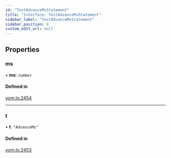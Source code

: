 ```yaml
---
id: "TestAdvanceMsStatement"
title: "Interface: TestAdvanceMsStatement"
sidebar_label: "TestAdvanceMsStatement"
sidebar_position: 0
custom_edit_url: null
---
```


## Properties

### ms

• **ms**: `number`

#### Defined in

[yom.ts:2454](https://github.com/yolmio/boost/blob/964b449/src/yom.ts#L2454)

___

### t

• **t**: ``"AdvanceMs"``

#### Defined in

[yom.ts:2453](https://github.com/yolmio/boost/blob/964b449/src/yom.ts#L2453)
